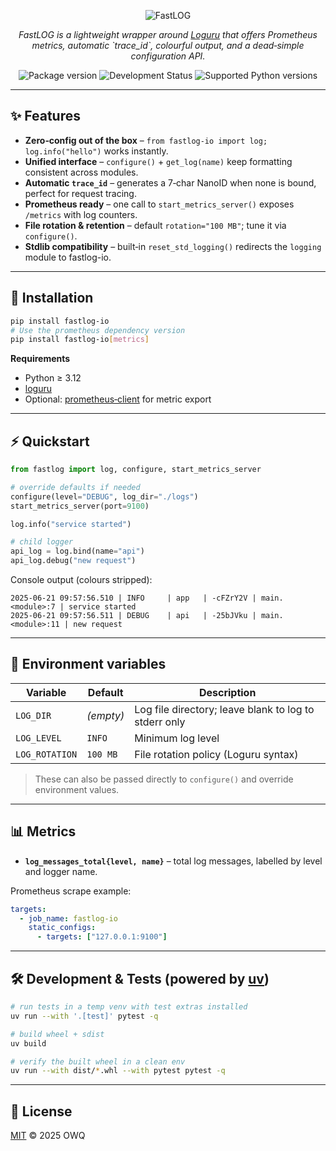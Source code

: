<p align="center">
  <a href="https://github.com/owq-1777/fastlog-io" target="_blank" style="text-decoration:none">
  	<img src="https://img.owq.world/2025/fastlog-logo-857f7d.png" alt="FastLOG">
  </a>
</p>
<p align="center">
    <em>FastLOG is a lightweight wrapper around <a href="https://github.com/Delgan/loguru" target="_blank">Loguru</a> that offers Prometheus metrics, automatic `trace_id`, colourful output, and a dead‑simple configuration API.</em>
</p>
<p align="center">
  <a href="https://pypi.org/project/fastlog-io" target="_blank" style="text-decoration:none">
      <img src="https://img.shields.io/pypi/v/fastlog-io" alt="Package version">
  </a>
  <a href="https://pypi.org/project/fastlog-io" target="_blank" style="text-decoration:none">
      <img src="https://img.shields.io/pypi/status/fastlog-io" alt="Development Status">
  </a>
  <a href="https://pypi.org/project/fastlog-io" target="_blank" style="text-decoration:none">
      <img src="https://img.shields.io/pypi/pyversions/fastlog-io" alt="Supported Python versions">
  </a>
</p>

---

## ✨ Features

* **Zero‑config out of the box** – `from fastlog-io import log; log.info("hello")` works instantly.
* **Unified interface** – `configure()` + `get_log(name)` keep formatting consistent across modules.
* **Automatic `trace_id`** – generates a 7‑char NanoID when none is bound, perfect for request tracing.
* **Prometheus ready** – one call to `start_metrics_server()` exposes `/metrics` with log counters.
* **File rotation & retention** – default `rotation="100 MB"`; tune it via `configure()`.
* **Stdlib compatibility** – built‑in `reset_std_logging()` redirects the `logging` module to fastlog-io.

---

## 🚀 Installation

```bash
pip install fastlog-io
# Use the prometheus dependency version
pip install fastlog-io[metrics]
```

**Requirements**

* Python ≥ 3.12
* [loguru](https://pypi.org/project/loguru/)
* Optional: [prometheus‑client](https://pypi.org/project/prometheus-client/) for metric export

---

## ⚡ Quickstart

```python
from fastlog import log, configure, start_metrics_server

# override defaults if needed
configure(level="DEBUG", log_dir="./logs")
start_metrics_server(port=9100)

log.info("service started")

# child logger
api_log = log.bind(name="api")
api_log.debug("new request")
```

Console output (colours stripped):

```
2025-06-21 09:57:56.510 | INFO     | app   | -cFZrY2V | main.<module>:7 | service started
2025-06-21 09:57:56.511 | DEBUG    | api   | -25bJVku | main.<module>:11 | new request
```

---

## 🔧 Environment variables

| Variable       | Default   | Description                                           |
| -------------- | --------- | ----------------------------------------------------- |
| `LOG_DIR`      | *(empty)* | Log file directory; leave blank to log to stderr only |
| `LOG_LEVEL`    | `INFO`    | Minimum log level                                     |
| `LOG_ROTATION` | `100 MB`  | File rotation policy (Loguru syntax)                  |

> These can also be passed directly to `configure()` and override environment values.

---

## 📊 Metrics

* **`log_messages_total{level, name}`** – total log messages, labelled by level and logger name.

Prometheus scrape example:

```yaml
targets:
  - job_name: fastlog-io
    static_configs:
      - targets: ["127.0.0.1:9100"]
```

---

## 🛠 Development & Tests (powered by [uv](https://github.com/astral-sh/uv))

```bash
# run tests in a temp venv with test extras installed
uv run --with '.[test]' pytest -q

# build wheel + sdist
uv build

# verify the built wheel in a clean env
uv run --with dist/*.whl --with pytest pytest -q
```

---

## 📄 License

[MIT](LICENSE) © 2025 OWQ